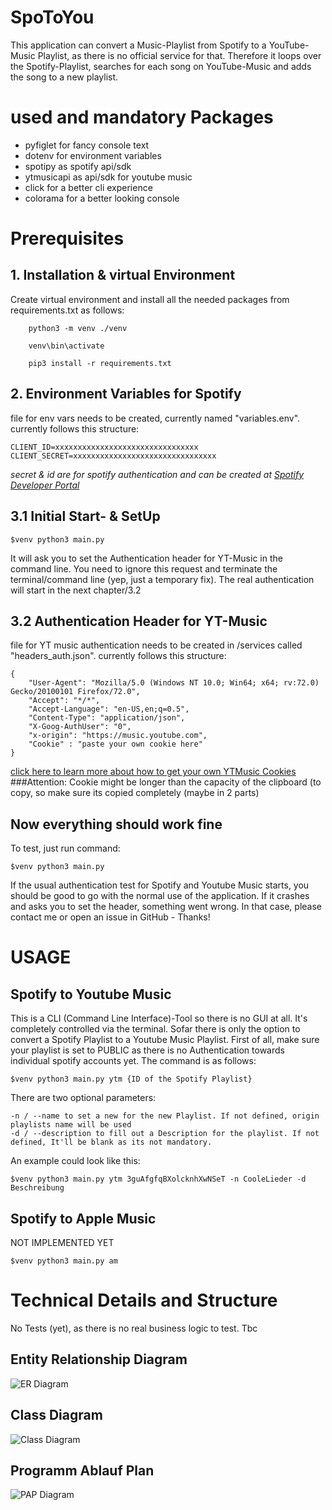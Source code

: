 # SpoToYou
This application can convert a Music-Playlist from Spotify to a YouTube-Music Playlist, as there is no official service for that. Therefore it loops over the Spotify-Playlist, searches for each song on YouTube-Music and adds the song to a new playlist.

# used and mandatory Packages
 - pyfiglet for fancy console text
 - dotenv for environment variables
 - spotipy as spotify api/sdk
 - ytmusicapi as api/sdk for youtube music
 - click for a better cli experience
 - colorama for a better looking console

# Prerequisites
## 1.  Installation & virtual Environment

Create virtual environment and install all the needed packages from requirements.txt as follows:

```
    python3 -m venv ./venv
```

```
    venv\bin\activate
```

```
    pip3 install -r requirements.txt
```
## 2. Environment Variables for Spotify
file for env vars needs to be created, currently named "variables.env".
currently follows this structure:
```
CLIENT_ID=xxxxxxxxxxxxxxxxxxxxxxxxxxxxxxxx
CLIENT_SECRET=xxxxxxxxxxxxxxxxxxxxxxxxxxxxxxxx
 ```
*secret & id are for spotify authentication and can be created at [Spotify Developer Portal](https://developer.spotify.com/dashboard/applications)*
## 3.1 Initial Start- & SetUp
```
$venv python3 main.py
```
It will ask you to set the Authentication header for YT-Music in the command line. You need to ignore this request and terminate the terminal/command line (yep, just a temporary fix). The real authentication will start in the next chapter/3.2
## 3.2 Authentication Header for YT-Music
file for YT music authentication needs to be created in /services called "headers_auth.json".
currently follows this structure:
```
{
    "User-Agent": "Mozilla/5.0 (Windows NT 10.0; Win64; x64; rv:72.0) Gecko/20100101 Firefox/72.0",
    "Accept": "*/*",
    "Accept-Language": "en-US,en;q=0.5",
    "Content-Type": "application/json",
    "X-Goog-AuthUser": "0",
    "x-origin": "https://music.youtube.com",
    "Cookie" : "paste your own cookie here"
}
```
[click here to learn more about how to get your own YTMusic Cookies](https://ytmusicapi.readthedocs.io/en/latest/setup.html#manual-file-creation)
###Attention: Cookie might be longer than the capacity of the clipboard (to copy, so make sure its copied completely (maybe in 2 parts)
## Now everything should work fine
To test, just run command:
```
$venv python3 main.py
```
If the usual authentication test for Spotify and Youtube Music starts, you should be good to go with the normal use of the application.
If it crashes and asks you to set the header, something went wrong. In that case, please contact me or open an issue in GitHub - Thanks!
# USAGE
## Spotify to Youtube Music
This is a CLI (Command Line Interface)-Tool so there is no GUI at all. It's completely controlled via the terminal.
Sofar there is only the option to convert a Spotify Playlist to a Youtube Music Playlist. First of all, make sure your playlist is set to PUBLIC as there is no Authentication towards individual spotify accounts yet. The command is as follows:
```
$venv python3 main.py ytm {ID of the Spotify Playlist}
```
There are two optional parameters:
```
-n / --name to set a new for the new Playlist. If not defined, origin playlists name will be used
-d / --description to fill out a Description for the playlist. If not defined, It'll be blank as its not mandatory.
```
An example could look like this:
```
$venv python3 main.py ytm 3guAfgfqBXolcknhXwNSeT -n CooleLieder -d Beschreibung
```

## Spotify to Apple Music
NOT IMPLEMENTED YET
```
$venv python3 main.py am
```

# Technical Details and Structure
No Tests (yet), as there is no real business logic to test. Tbc
## Entity Relationship Diagram
![ER Diagram](img/erd.png)
## Class Diagram
![Class Diagram](img/cd.jpg)
## Programm Ablauf Plan
![PAP Diagram](img/pap.jpg)
